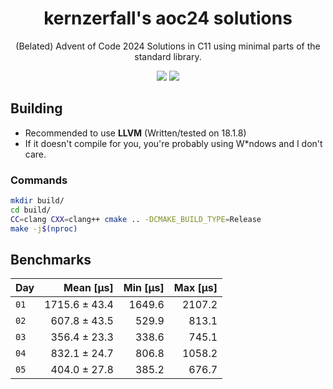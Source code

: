 # <div align=center>kernzerfall's aoc24 solutions</div>

<div align=center>
  (Belated) Advent of Code 2024 Solutions in C11 using minimal parts of the standard library.
</div>
<p></p>
<div align=center>
  <img src="https://img.shields.io/badge/C11-00599C?logo=c&logoColor=white"></img>
  <img src="https://img.shields.io/badge/CMake-008FBA?logo=cmake&logoColor=white"></img>
</div>

## Building

* Recommended to use **LLVM** (Written/tested on 18.1.8)
* If it doesn't compile for you, you're probably using W\*ndows and I don't care.

### Commands
```bash
mkdir build/
cd build/
CC=clang CXX=clang++ cmake .. -DCMAKE_BUILD_TYPE=Release
make -j$(nproc)
```

## Benchmarks

| Day | Mean [µs] | Min [µs] | Max [µs] |
|:---|---:|---:|---:|
| `01` | 1715.6 ± 43.4 | 1649.6 | 2107.2 |
| `02` | 607.8 ± 43.5 | 529.9 | 813.1 |
| `03` | 356.4 ± 23.3 | 338.6 | 745.1 |
| `04` | 832.1 ± 24.7 | 806.8 | 1058.2 |
| `05` | 404.0 ± 27.8 | 385.2 | 676.7 |
